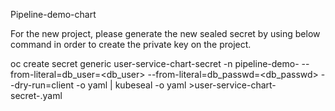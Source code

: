 Pipeline-demo-chart

For the new project, please generate the new sealed secret by using below command in order to create the private key on the project.

oc create secret generic user-service-chart-secret -n pipeline-demo-<env> --from-literal=db_user=<db_user> --from-literal=db_passwd=<db_passwd> --dry-run=client -o yaml | kubeseal -o yaml >user-service-chart-secret-<env>.yaml
